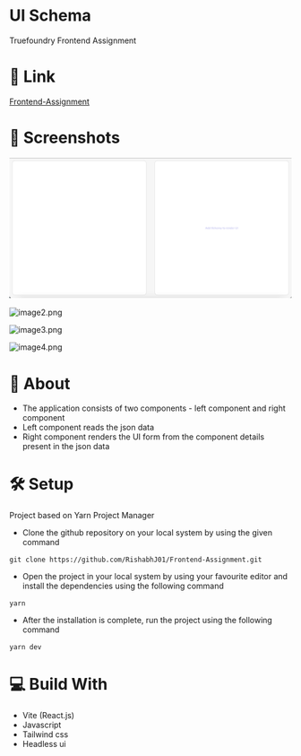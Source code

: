 # UI Schema

Truefoundry Frontend Assignment

# 🚀 Link

[Frontend-Assignment](https://frontend-assignment-tau-ebon.vercel.app/)

# 📸 Screenshots

<img src="./src/assets/image1.png" />

![image2.png](https://github.com/RishabhJ01/Frontend-Assignment.git/src/assets/image2.png)

![image3.png](https://github.com/RishabhJ01/Frontend-Assignment.git/src/assets/image3.png)

![image4.png](https://github.com/RishabhJ01/Frontend-Assignment.git/src/assets/image4.png)

# 🧐 About

- The application consists of two components - left component and right component
- Left component reads the json data 
- Right component renders the UI form from the component details present in the json data

# 🛠️ Setup

Project based on Yarn Project Manager

- Clone the github repository on your local system by using the given command 
```
git clone https://github.com/RishabhJ01/Frontend-Assignment.git
```
- Open the project in your local system by using your favourite editor and install the dependencies using the following command 

```
yarn
```

- After the installation is complete, run the project using the following command

```
yarn dev
```

# 💻 Build With

- Vite (React.js)
- Javascript
- Tailwind css
- Headless ui
